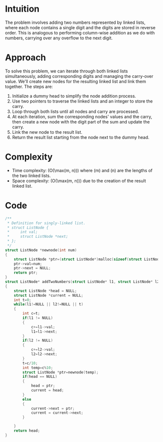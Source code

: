 # Intuition
The problem involves adding two numbers represented by linked lists, where each node contains a single digit and the digits are stored in reverse order. This is analogous to performing column-wise addition as we do with numbers, carrying over any overflow to the next digit.

# Approach
To solve this problem, we can iterate through both linked lists simultaneously, adding corresponding digits and managing the carry-over value. We'll create new nodes for the resulting linked list and link them together. The steps are:
1. Initialize a dummy head to simplify the node addition process.
2. Use two pointers to traverse the linked lists and an integer to store the carry.
3. Loop through both lists until all nodes and carry are processed.
4. At each iteration, sum the corresponding nodes' values and the carry, then create a new node with the digit part of the sum and update the carry.
5. Link the new node to the result list.
6. Return the result list starting from the node next to the dummy head.

# Complexity
- Time complexity: \(O(\max(m, n))\) where \(m\) and \(n\) are the lengths of the two linked lists.
- Space complexity: \(O(\max(m, n))\) due to the creation of the result linked list.

# Code
```c
/**
 * Definition for singly-linked list.
 * struct ListNode {
 *     int val;
 *     struct ListNode *next;
 * };
 */
struct ListNode *newnode(int num)
{
    struct ListNode *ptr=(struct ListNode*)malloc(sizeof(struct ListNode));
    ptr->val=num;
    ptr->next = NULL;
    return ptr;
}
struct ListNode* addTwoNumbers(struct ListNode* l1, struct ListNode* l2)
{
    struct ListNode *head = NULL;
    struct ListNode *current = NULL;
    int t=0;
    while(l1!=NULL || l2!=NULL || t)
    {
        int c=t;
        if(l1 != NULL) 
        {
            c+=l1->val;
            l1=l1->next;
        }
        if(l2 != NULL) 
        {
            c+=l2->val;
            l2=l2->next;
        }
        t=c/10;
        int temp=c%10;
        struct ListNode *ptr=newnode(temp);
        if(head == NULL) 
        {
            head = ptr;
            current = head;
        }
        else 
        {                  
            current->next = ptr;
            current = current->next;
        }

    }
    return head;
}
```